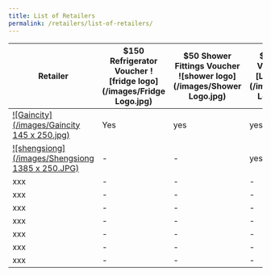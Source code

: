 ```yaml
---
title: List of Retailers
permalink: /retailers/list-of-retailers/
---
```


|Retailer| $150 Refrigerator Voucher ![fridge logo](/images/Fridge Logo.jpg)  | $50 Shower Fittings Voucher ![shower logo](/images/Shower Logo.jpg) | $25 LED Voucher ![LED logo](/images/LED Logo.jpg)
|--|--|--|--|
| [![Gaincity](/images/Gaincity 145 x 250.jpg)](https://www.gaincity.com/customer-service/store-locations) | Yes |yes|yes
| [![shengsiong](/images/Shengsiong 1385 x 250.JPG)](https://corporate.shengsiong.com.sg/store-locator/) |-|-|yes|
|xxx|-|-|-
|xxx|-|-|-
|xxx|-|-|-
|xxx|-|-|-
|xxx|-|-|-
|xxx|-|-|-
|xxx|-|-|-
